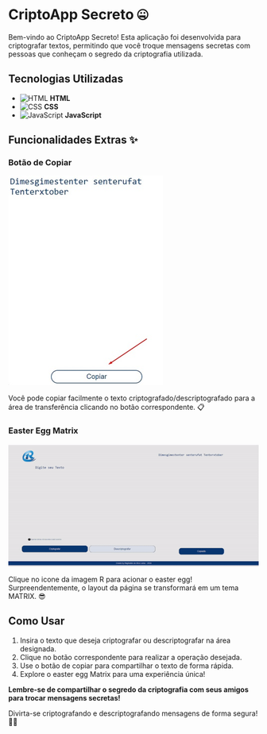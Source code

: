 # CriptoApp Secreto 🤐

Bem-vindo ao CriptoApp Secreto! Esta aplicação foi desenvolvida para criptografar textos, permitindo que você troque mensagens secretas com pessoas que conheçam o segredo da criptografia utilizada.

## Tecnologias Utilizadas

- ![HTML](https://img.icons8.com/color/48/000000/html-5.png) **HTML**
- ![CSS](https://img.icons8.com/color/48/000000/css3.png) **CSS**
- ![JavaScript](https://img.icons8.com/color/48/000000/javascript.png) **JavaScript**


## Funcionalidades Extras ✨

### Botão de Copiar

![Botão de Copiar](./assets/botaoCopiar.jpg)

Você pode copiar facilmente o texto criptografado/descriptografado para a área de transferência clicando no botão correspondente. 📋

### Easter Egg Matrix

![Ícone Matrix](./assets/mudarLayout.gif)

Clique no icone da imagem R para acionar o easter egg! Surpreendentemente, o layout da página se transformará em um tema MATRIX. 😎

## Como Usar

1. Insira o texto que deseja criptografar ou descriptografar na área designada.
2. Clique no botão correspondente para realizar a operação desejada.
3. Use o botão de copiar para compartilhar o texto de forma rápida.
4. Explore o easter egg Matrix para uma experiência única!

**Lembre-se de compartilhar o segredo da criptografia com seus amigos para trocar mensagens secretas!**

Divirta-se criptografando e descriptografando mensagens de forma segura! 🤫🔐
